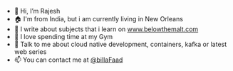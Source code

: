 - 👋 Hi, I’m Rajesh
- :house: I'm from India, but i am currently living in New Orleans
- :notebook: I write about subjects that i learn on www.belowthemalt.com
- :muscle: I love spending time at my Gym 
- :speech_balloon: Talk to me about cloud native development, containers, kafka or latest web series 
- 📫 You can contact me at [@billaFaad](https://twitter.com/billaFaad)

<!---
rajeshsgr/rajeshsgr is a ✨ special ✨ repository because its `README.md` (this file) appears on your GitHub profile.
You can click the Preview link to take a look at your changes.
--->
